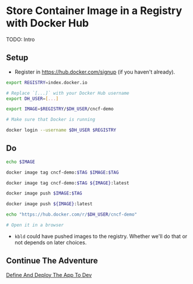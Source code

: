 # Store Container Image in a Registry with Docker Hub

TODO: Intro

## Setup

* Register in https://hub.docker.com/signup (if you haven't already).

```bash
export REGISTRY=index.docker.io

# Replace `[...]` with your Docker Hub username
export DH_USER=[...]

export IMAGE=$REGISTRY/$DH_USER/cncf-demo

# Make sure that Docker is running

docker login --username $DH_USER $REGISTRY
```

## Do

```bash
echo $IMAGE

docker image tag cncf-demo:$TAG $IMAGE:$TAG

docker image tag cncf-demo:$TAG ${IMAGE}:latest

docker image push $IMAGE:$TAG

docker image push ${IMAGE}:latest

echo "https://hub.docker.com/r/$DH_USER/cncf-demo"

# Open it in a browser
```

* `kbld` could have pushed images to the registry. Whether we'll do that or not depends on later choices.

## Continue The Adventure

[Define And Deploy The App To Dev](../define-deploy-dev/story.md)
